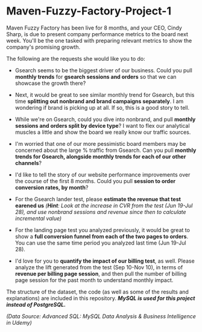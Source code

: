 # Maven-Fuzzy-Factory-Project-1
Maven Fuzzy Factory has been live for 8 months, and your CEO, Cindy Sharp, is due to present company performance metrics to the board next week. You'll be the one tasked with preparing relevant metrics to show the company's promising growth.

The following are the requests she would like you to do:

* Gsearch seems to be the biggest driver of our business. Could you pull **monthly trends** for **gsearch sessions and orders** so that we can showcase the growth there?

* Next, it would be great to see similar monthly trend for Gsearch, but this time **splitting out nonbrand and brand campaigns separately**. I am wondering if brand is picking up at all. If so, this is a good story to tell.

* While we're on Gsearch, could you dive into nonbrand, and pull **monthly sessions and orders split by device type**? I want to flex our analytical muscles a little and show the board we really know our traffic sources.

* I'm worried that one of our more pessimistic board members may be concerned about the large % traffic from Gsearch. Can you pull **monthly trends for Gsearch, alongside monthly trends for each of our other channels**?

* I'd like to tell the story of our website performance improvements over the course of the first 8 months. Could you pull **session to order conversion rates, by month**?

* For the Gsearch lander test, please **estimate the revenue that test earened us** _(**Hint**: Look at the increase in CVR from the test (Jun 19-Jul 28), and use nonbrand sessions and revenue since then to calculate incremental value)_

* For the landing page test you analyzed previously, it would be great to show a **full conversion funnel from each of the two pages to orders**. You can use the same time period you analyzed last time (Jun 19-Jul 28).

* I'd love for you to **quantify the impact of our billing test**, as well. Please analyze the lift generated from the test (Sep 10-Nov 10), in terms of **revenue per billing page session**, and then pull the number of billing page session for the past month to understand monthly impact.


The structure of the dataset, the code (as well as some of the results and explanations) are included in this repository.
_**MySQL is used for this project instead of PostgreSQL.**_

_(Data Source: Advanced SQL: MySQL Data Analysis & Business Intelligence in Udemy)_
